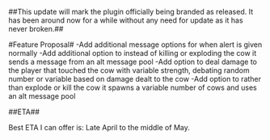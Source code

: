##This update will mark the plugin officially being branded as released. It has been around now for a while without any need for update as it has never broken.##

#Feature Proposal#
-Add additional message options for when alert is given normally
-Add additional option to instead of killing or exploding the cow it sends a message from an alt message pool
-Add option to deal damage to the player that touched the cow with variable strength, debating random number or variable based on damage dealt to the cow
-Add option to rather than explode or kill the cow it spawns a variable number of cows and uses an alt message pool

##ETA##

Best ETA I can offer is: Late April to the middle of May.